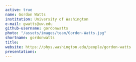 ```yaml
---
active: true
name: Gordon Watts
institution: University of Washington
e-mail: gwatts@uw.edu
github-username: gordonwatts
photo: "/assets/images/team/Gordon-Watts.jpg"
shortname: gordonwatts
title: 
website: https://phys.washington.edu/people/gordon-watts
presentations:
---
```


